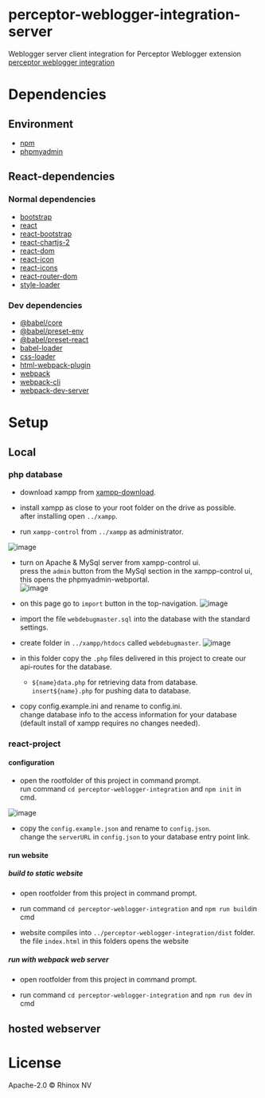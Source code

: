 # perceptor-weblogger-integration-server

Weblogger server client integration for Perceptor Weblogger extension  
[perceptor weblogger integration](https://github.com/Rhinox-Training/perceptor-weblogger-integration)

# Dependencies

## Environment

- [npm](https://docs.npmjs.com/)
- [phpmyadmin](https://www.phpmyadmin.net/)

## React-dependencies

### Normal dependencies

- [bootstrap](https://www.npmjs.com/package/bootstrap)
- [react](https://www.npmjs.com/package/react)
- [react-bootstrap](https://www.npmjs.com/package/react-bootstrap)
- [react-chartjs-2](https://www.npmjs.com/package/react-chartjs-2)
- [react-dom](https://www.npmjs.com/package/react-dom)
- [react-icon](https://www.npmjs.com/package/react-icon)
- [react-icons](https://www.npmjs.com/package/react-icons)
- [react-router-dom](https://www.npmjs.com/package/react-router-dom)
- [style-loader](https://www.npmjs.com/package/style-loader)

### Dev dependencies

- [@babel/core](https://www.npmjs.com/package/react-router-dom)
- [@babel/preset-env](https://www.npmjs.com/package/@babel/preset-env)
- [@babel/preset-react](https://www.npmjs.com/package/@babel/preset-react)
- [babel-loader](https://www.npmjs.com/package/babel-loader)
- [css-loader](https://www.npmjs.com/package/css-loader)
- [html-webpack-plugin](https://www.npmjs.com/package/html-webpack-plugin)
- [webpack](https://www.npmjs.com/package/webpack)
- [webpack-cli](https://www.npmjs.com/package/webpack-cli)
- [webpack-dev-server](https://www.npmjs.com/package/webpack-dev-server)


# Setup

## Local

### php database

- download xampp from [xampp-download](https://www.apachefriends.org/download.html).

- install xampp as close to your root folder on the drive as possible.  
after installing open `../xampp`.

- run `xampp-control` from `../xampp` as administrator.  

![image](https://user-images.githubusercontent.com/29233947/223738417-e90fecc8-a337-4afb-8e45-be8ce3d33247.png)

- turn on Apache & MySql server from xampp-control ui.  
press the `admin` button from the MySql section in the xampp-control ui, this opens the phpmyadmin-webportal.  
![image](https://user-images.githubusercontent.com/29233947/223738675-3fb42dca-fda3-4768-a8dc-e3d30c91a99a.png)

- on this page go to `import` button in the top-navigation.
![image](https://user-images.githubusercontent.com/29233947/223739974-dcba0b20-9a0c-45b6-85fa-60f9ea58f828.png)

- import the file `webdebugmaster.sql` into the database with the standard settings.

- create folder in `../xampp/htdocs` called `webdebugmaster`.
![image](https://user-images.githubusercontent.com/29233947/223740381-ed37d881-43a0-4af4-8cd3-8725fd79c02b.png)

- in this folder copy the `.php` files delivered in this project to create our api-routes for the database.

  - `${name}data.php` for retrieving data from database.  
    `insert${name}.php` for pushing data to database.

- copy config.example.ini and rename to config.ini.  
change database info to the access information for your database (default install of xampp requires no changes needed).


### react-project

#### configuration

- open the rootfolder of this project in command prompt.  
run command `cd perceptor-weblogger-integration` and `npm init` in cmd.

![image](https://user-images.githubusercontent.com/29233947/223737933-2f7e07cb-9f27-4af6-8633-b4b2dde8bb5f.png)

- copy the `config.example.json` and rename to `config.json`.  
change the `serverURL` in `config.json` to your database entry point link.

#### run website

##### build to static website

- open rootfolder from this project in command prompt. 

- run command `cd perceptor-weblogger-integration` and `npm run build`in cmd

- website compiles into `../perceptor-weblogger-integration/dist` folder.  
the file `index.html` in this folders opens the website

##### run with webpack web server

- open rootfolder from this project in command prompt. 

- run command `cd perceptor-weblogger-integration` and `npm run dev` in cmd


## hosted webserver

# License

Apache-2.0 © Rhinox NV
